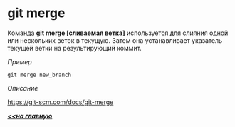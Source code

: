 # git merge

Команда **git merge [сливаемая ветка]** используется для слияния одной или нескольких веток в текущую. Затем она устанавливает указатель текущей ветки на результирующий коммит.

*Пример*
```hash = 
git merge new_branch
```
*Описание*

https://git-scm.com/docs/git-merge

***[<<на главную](./readme.md)***